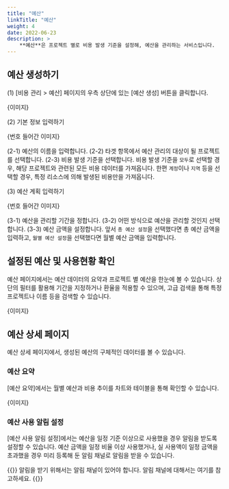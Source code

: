 ```yaml
---
title: "예산"
linkTitle: "예산"
weight: 4
date: 2022-06-23
description: >
    **예산**은 프로젝트 별로 비용 발생 기준을 설정해, 예산을 관리하는 서비스입니다.
---
```


## 예산 생성하기
(1) [비용 관리 > 예산] 페이지의 우측 상단에 있는 [예산 생성] 버튼을 클릭합니다.

{이미지}

(2) 기본 정보 입력하기

{번호 들어간 이미지}

(2-1) 예산의 이름을 입력합니다.
(2-2) 타겟 항목에서 예산 관리의 대상이 될 프로젝트를 선택합니다.
(2-3) 비용 발생 기준을 선택합니다. 비용 발생 기준을 `모두`로 선택할 경우, 해당 프로젝트와 관련된 모든 비용 데이터를 가져옵니다. 한편 `계정`이나 `지역` 등을 선택할 경우, 특정 리소스에 의해 발생된 비용만을 가져옵니다.

(3) 예산 계획 입력하기

{번호 들어간 이미지}

(3-1) 예산을 관리할 기간을 정합니다.
(3-2) 어떤 방식으로 예산을 관리할 것인지 선택합니다.
(3-3) 예산 금액을 설정합니다. 앞서 `총 예산 설정`을 선택했다면 총 예산 금액을 입력하고, `월별 예산 설정`을 선택했다면 월별 예산 금액을 입력합니다.

## 설정된 예산 및 사용현황 확인
예산 페이지에서는 예산 데이터의 요약과 프로젝트 별 예산을 한눈에 볼 수 있습니다. 상단의 필터를 활용해 기간을 지정하거나 환율을 적용할 수 있으며, 고급 검색을 통해 특정 프로젝트나 이름 등을 검색할 수 있습니다.

{이미지}

## 예산 상세 페이지
예산 상세 페이지에서, 생성된 예산의 구체적인 데이터를 볼 수 있습니다.

### 예산 요약
[예산 요약]에서는 월별 예산과 비용 추이를 차트와 테이블을 통해 확인할 수 있습니다.

{이미지}

### 예산 사용 알림 설정
[예산 사용 알림 설정]에서는 예산을 일정 기준 이상으로 사용했을 경우 알림을 받도록 설정할 수 있습니다. 예산 금액을 일정 비율 이상 사용했거나, 실 사용액이 일정 금액을 초과했을 경우 미리 등록해 둔 알림 채널로 알림을 받을 수 있습니다.

{{<alert>}}
알림을 받기 위해서는 알림 채널이 있어야 합니다. 알림 채널에 대해서는 여기를 참고하세요.
{{</alert>}}
